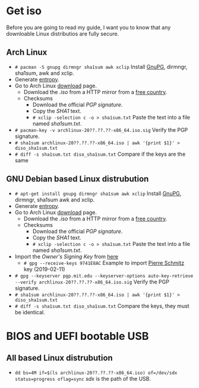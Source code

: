# Get iso
Before you are going to read my guide, I want you to know that any downloable Linux distributios are fully secure.

## Arch Linux
* `# pacman -S gnupg dirmngr sha1sum awk xclip` Install [GnuPG](https://en.wikipedia.org/wiki/GNU_Privacy_Guard), dirmngr, sha1sum, awk and xclip.
* Generate [entropy](https://en.wikipedia.org/wiki/Entropy_(computing)).
* Go to Arch Linux [download](https://www.archlinux.org/download/) page.
    + Download the *.iso* from a HTTP mirror from a [free country](https://en.wikipedia.org/wiki/Internet_censorship_and_surveillance_by_country).
    + Checksums
        + Download the official *PGP signature*.
        + Copy the *SHA1* text.
        + `# xclip -selection c -o > sha1sum.txt` Paste the text into a file named *sha1sum.txt*.
* `# pacman-key -v archlinux-20??.??.??-x86_64.iso.sig` Verify the PGP signature.
* `# sha1sum archlinux-20??.??.??-x86_64.iso | awk '{print $1}' > diso_sha1sum.txt`
* `# diff -s sha1sum.txt diso_sha1sum.txt` Compare if the keys are the same

## GNU Debian based Linux distrubution
* `# apt-get install gnupg dirmngr sha1sum awk xclip` Install [GnuPG](https://en.wikipedia.org/wiki/GNU_Privacy_Guard), dirmngr, sha1sum awk and xclip.
* Generate [entropy](https://en.wikipedia.org/wiki/Entropy_(computing)).
* Go to Arch Linux [download](https://www.archlinux.org/download/) page.
    + Download the *.iso* from a HTTP mirror from a [free country](https://en.wikipedia.org/wiki/Internet_censorship_and_surveillance_by_country).
    + Checksums
        + Download the official *PGP signature*.
        + Copy the *SHA1* text.
        + `# xclip -selection c -o > sha1sum.txt` Paste the text into a file named *sha1sum.txt*.
* Import the *Owner's Signing Key* from [here](https://www.archlinux.org/master-keys/)
    + `# gpg --receive-keys 9741E8AC` Example to import [Pierre Schmitz](https://www.archlinux.org/people/developers/#pierre) key (2019-02-11)
* `# gpg --keyserver pgp.mit.edu --keyserver-options auto-key-retrieve --verify archlinux-20??.??.??-x86_64.iso.sig` Verify the PGP signature.
* `# sha1sum archlinux-20??.??.??-x86_64.iso | awk '{print $1}' > diso_sha1sum.txt`
* `# diff -s sha1sum.txt diso_sha1sum.txt` Compare the keys, they must be identical.

# BIOS and UEFI bootable USB
## All based Linux distrubution
* `dd bs=4M if=$(ls archlinux-20??.??.??-x86_64.iso) of=/dev/sdx status=progress oflag=sync` *sdx* is the path of the USB.

